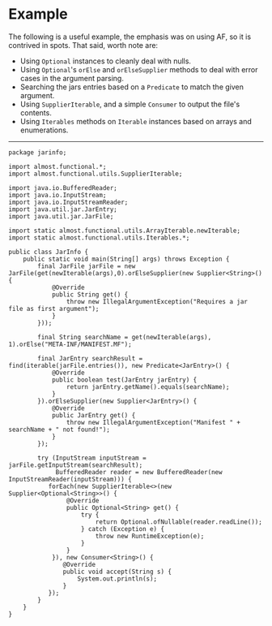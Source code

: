 # Example
The following is a useful example, the emphasis was on using AF, so it is contrived in spots. That said, worth note are:

* Using `Optional` instances to cleanly deal with nulls.
* Using `Optional`'s `orElse` and `orElseSupplier` methods to deal with error cases in the argument parsing.
* Searching the jars entries based on a `Predicate` to match the given argument.
* Using `SupplierIterable`, and a simple `Consumer` to output the file's contents.  
* Using `Iterables` methods on `Iterable` instances based on arrays and enumerations. 

-----
  
	package jarinfo;
	
	import almost.functional.*;
	import almost.functional.utils.SupplierIterable;
	
	import java.io.BufferedReader;
	import java.io.InputStream;
	import java.io.InputStreamReader;
	import java.util.jar.JarEntry;
	import java.util.jar.JarFile;
	
	import static almost.functional.utils.ArrayIterable.newIterable;
	import static almost.functional.utils.Iterables.*;
	
	public class JarInfo {
	    public static void main(String[] args) throws Exception {
	        final JarFile jarFile = new JarFile(get(newIterable(args),0).orElseSupplier(new Supplier<String>() {
	            @Override
	            public String get() {
	                throw new IllegalArgumentException("Requires a jar file as first argument");
	            }
	        }));
	
	        final String searchName = get(newIterable(args), 1).orElse("META-INF/MANIFEST.MF");
	
	        final JarEntry searchResult = find(iterable(jarFile.entries()), new Predicate<JarEntry>() {
	            @Override
	            public boolean test(JarEntry jarEntry) {
	                return jarEntry.getName().equals(searchName);
	            }
	        }).orElseSupplier(new Supplier<JarEntry>() {
	            @Override
	            public JarEntry get() {
	                throw new IllegalArgumentException("Manifest " + searchName + " not found!");
	            }
	        });
	
	        try (InputStream inputStream = jarFile.getInputStream(searchResult);
	             BufferedReader reader = new BufferedReader(new InputStreamReader(inputStream))) {
	           forEach(new SupplierIterable<>(new Supplier<Optional<String>>() {
	                @Override
	                public Optional<String> get() {
	                    try {
	                        return Optional.ofNullable(reader.readLine());
	                    } catch (Exception e) {
	                        throw new RuntimeException(e);
	                    }
	                }
	            }), new Consumer<String>() {
	               @Override
	               public void accept(String s) {
	                   System.out.println(s);
	               }
	           });
	        }
	    }
	}